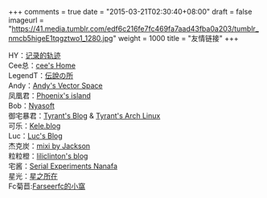 +++
comments = true
date = "2015-03-21T02:30:40+08:00"
draft = false
imageurl = "https://41.media.tumblr.com/edf6c216fe7fc469fa7aad43fba0a203/tumblr_nmcb5higeE1tqgztwo1_1280.jpg"
weight = 1000
title = "友情链接"
+++

HY：[记录的轨迹](http://blog.kiseki.moe/)  
Cee总：[cee's Home](https://blog.cee.moe/)  
LegendT：[伝說の所](http://legendt.me/)  
Andy：[Andy's Vector Space](https://blog.andyxu.me/)  
凤凰君：[Phoenix's island](http://blog.phoenixlzx.com/)  
Bob：[Nyasoft](http://nya.io/)  
御宅暴君：[Tyrant's Blog](http://blog.acgtyrant.com/) & [Tyrant's Arch Linux](http://arch.acgtyrant.com/)  
可乐：[Kele.blog](http://blog.michiru.me/)  
Luc：[Luc's Blog](http://restart.moe/)  
杰克炭：[mixi by Jackson](http://g.mixi.moe/)  
粒粒橙：[liliclinton's blog](http://blog.acgpl.us/)  
宅酱：[Serial Experiments Nanafa](http://otakuchiyan.github.io/)  
星光：[星之所在](http://jimmy66.com/)  
Fc菊苣:[Farseerfc的小窩](https://farseerfc.me/)
